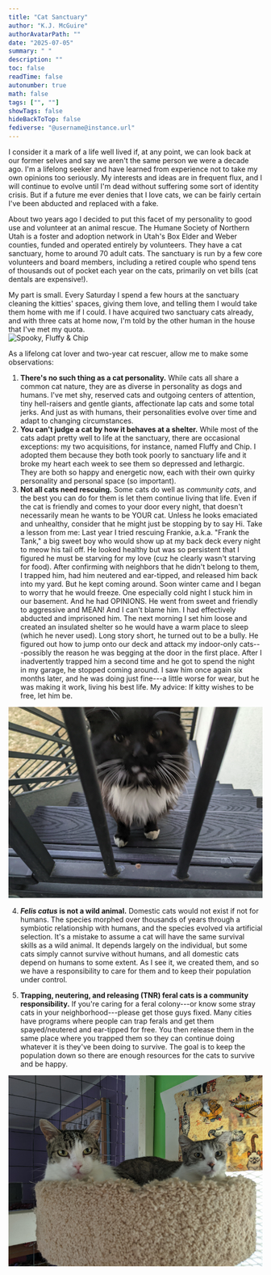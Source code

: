 ```yaml
---
title: "Cat Sanctuary"
author: "K.J. McGuire"
authorAvatarPath: ""
date: "2025-07-05"
summary: " "
description: ""
toc: false
readTime: false
autonumber: true
math: false
tags: ["", ""]
showTags: false
hideBackToTop: false
fediverse: "@username@instance.url"
---
```

I consider it a mark of a life well lived if, at any point, we can look back at our former selves and say we aren't the same person we were a decade ago. I'm a lifelong seeker and have learned from experience not to take my own opinions too seriously. My interests and ideas are in frequent flux, and I will continue to evolve until I'm dead without suffering some sort of identity crisis. But if a future me ever denies that I love cats, we can be fairly certain I've been abducted and replaced with a fake.

About two years ago I decided to put this facet of my personality to good use and volunteer at an animal rescue. The Humane Society of Northern Utah is a foster and adoption network in Utah's Box Elder and Weber counties, funded and operated entirely by volunteers. They have a cat sanctuary, home to around 70 adult cats. The sanctuary is run by a few core volunteers and board members, including a retired couple who spend tens of thousands out of pocket each year on the cats, primarily on vet bills (cat dentals are expensive!).

My part is small. Every Saturday I spend a few hours at the sanctuary cleaning the kitties' spaces, giving them love, and telling them I would take them home with me if I could. I have acquired two sanctuary cats already, and with three cats at home now, I'm told by the other human in the house that I've met my quota.  
![Spooky, Fluffy & Chip](./imgs/the-cats-2.jpg "Spooky, Fluffy & Chip")

As a lifelong cat lover and two-year cat rescuer, allow me to make some observations:

1. **There's no such thing as a cat personality.** While cats all share a common cat nature, they are as diverse in personality as dogs and humans. I've met shy, reserved cats and outgoing centers of attention, tiny hell-raisers and gentle giants, affectionate lap cats and some total jerks. And just as with humans, their personalities evolve over time and adapt to changing circumstances.
2. **You can't judge a cat by how it behaves at a shelter.** While most of the cats adapt pretty well to life at the sanctuary, there are occasional exceptions: my two acquisitions, for instance, named Fluffy and Chip. I adopted them because they both took poorly to sanctuary life and it broke my heart each week to see them so depressed and lethargic. They are both so happy and energetic now, each with their own quirky personality and personal space (so important).
3. **Not all cats need rescuing.** Some cats do well as *community cats*, and the best you can do for them is let them continue living that life. Even if the cat is friendly and comes to your door every night, that doesn't necessarily mean he wants to be YOUR cat. Unless he looks emaciated and unhealthy, consider that he might just be stopping by to say Hi. Take a lesson from me: Last year I tried rescuing Frankie, a.k.a. "Frank the Tank," a big sweet boy who would show up at my back deck every night to meow his tail off. He looked healthy but was so persistent that I figured he must be starving for my love (cuz he clearly wasn't starving for food). After confirming with neighbors that he didn't belong to them, I trapped him, had him neutered and ear-tipped, and released him back into my yard. But he kept coming around. Soon winter came and I began to worry that he would freeze. One especially cold night I stuck him in our basement. And he had OPINIONS. He went from sweet and friendly to aggressive and MEAN! And I can't blame him. I had effectively abducted and imprisoned him. The next morning I set him loose and created an insulated shelter so he would have a warm place to sleep (which he never used). Long story short, he turned out to be a bully. He figured out how to jump onto our deck and attack my indoor-only cats---possibly the reason he was begging at the door in the first place. After I inadvertently trapped him a second time and he got to spend the night in my garage, he stopped coming around. I saw him once again six months later, and he was doing just fine---a little worse for wear, but he was making it work, living his best life. My advice: If kitty wishes to be free, let him be.

![Frankie](./imgs/frankie.png "Frank the Tank")

4. ***Felis catus* is not a wild animal.** Domestic cats would not exist if not for humans. The species morphed over thousands of years through a symbiotic relationship with humans, and the species evolved via artificial selection. It's a mistake to assume a cat will have the same survival skills as a wild animal. It depends largely on the individual, but some cats simply cannot survive without humans, and all domestic cats depend on humans to some extent. As I see it, we created them, and so we have a responsibility to care for them and to keep their population under control.

5. **Trapping, neutering, and releasing (TNR) feral cats is a community responsibility.** If you're caring for a feral colony---or know some stray cats in your neighborhood---please get those guys fixed. Many cities have programs where people can trap ferals and get them spayed/neutered and ear-tipped for free. You then release them in the same place where you trapped them so they can continue doing whatever it is they've been doing to survive. The goal is to keep the population down so there are enough resources for the cats to survive and be happy.  

![Sanctuary cats](./imgs/sanctuary1.jpg  "Sanctuary cats awaiting adoption")
